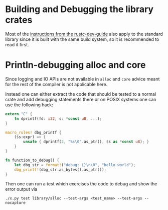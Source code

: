 
# Building and Debugging the library crates

Most of the [instructions from the rustc-dev-guide][rustc-guide] also apply to the standard library since
it is built with the same build system, so it is recommended to read it first.

[rustc-guide]: https://rustc-dev-guide.rust-lang.org/building/how-to-build-and-run.html

# Println-debugging alloc and core

Since logging and IO APIs are not available in `alloc` and `core` advice meant for the rest of the compiler
is not applicable here.

Instead one can either extract the code that should be tested to a normal crate and add debugging statements there or
on POSIX systems one can use the following hack:

```rust
extern "C" {
    fn dprintf(fd: i32, s: *const u8, ...);
}

macro_rules! dbg_printf {
    ($s:expr) => {
        unsafe { dprintf(2, "%s\0".as_ptr(), $s as *const u8); }
    }
}

fn function_to_debug() {
    let dbg_str = format!("debug: {}\n\0", "hello world");
    dbg_printf!(dbg_str.as_bytes().as_ptr());
}
```

Then one can run a test which exercises the code to debug and show the error output via

```shell,ignore
./x.py test library/alloc --test-args <test_name> --test-args --nocapture
```
